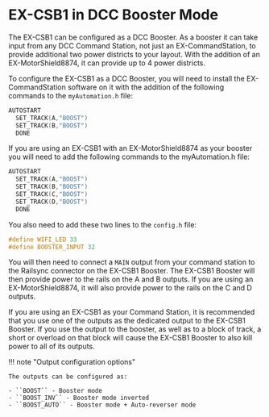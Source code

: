 # EX-CSB1 in DCC Booster Mode

The EX-CSB1 can be configured as a DCC Booster.  As a booster it can take input from any DCC Command Station, not just an EX-CommandStation, to provide additional two power districts to your layout.  With the addition of an EX-MotorShield8874, it can provide up to 4 power districts.

To configure the EX-CSB1 as a DCC Booster, you will need to install the EX-CommandStation software on it with the addition of the following commands to the ``myAutomation.h`` file:

```c++
AUTOSTART
  SET_TRACK(A,"BOOST")
  SET_TRACK(B,"BOOST")
  DONE
```

If you are using an EX-CSB1 with an EX-MotorShield8874 as your booster you will need to add the following commands to the myAutomation.h file:

```c++
AUTOSTART
  SET_TRACK(A,"BOOST")
  SET_TRACK(B,"BOOST")
  SET_TRACK(C,"BOOST")
  SET_TRACK(D,"BOOST")
  DONE
```

You also need to add these two lines to the ``config.h`` file:

```c++
#define WIFI_LED 33
#define BOOSTER_INPUT 32
```

You will then need to connect a ``MAIN`` output from your command station to the Railsync connector on the EX-CSB1 Booster.  The EX-CSB1 Booster will then provide power to the rails on the A and B outputs.  If you are using an EX-MotorShield8874, it will also provide power to the rails on the C and D outputs.

If you are using an EX-CSB1 as your Command Station, it is recommended that you use one of the outputs as the dedicated output to the EX-CSB1 Booster. If you use the output to the booster, as well as to a block of track, a short or overload on that block will cause the EX-CSB1 Booster to also kill power to all of its outputs.

!!! note "Output configuration options"

    The outputs can be configured as:

    - ``BOOST`` - Booster mode
    - ``BOOST_INV`` - Booster mode inverted
    - ``BOOST_AUTO`` - Booster mode + Auto-reverser mode
